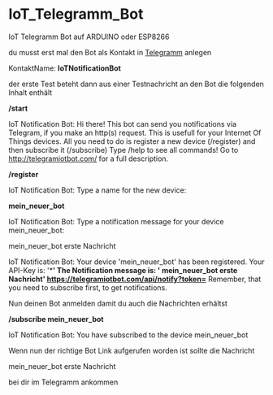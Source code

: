 # IoT_Telegramm_Bot
IoT Telegramm Bot auf ARDUINO oder ESP8266

du musst erst mal den Bot als Kontakt in [Telegramm](https://telegram.org/) anlegen 

KontaktName: **IoTNotificationBot**

der erste Test beteht dann aus einer Testnachricht an den Bot die folgenden Inhalt enthält

**/start**

IoT Notification Bot:
Hi there!
This bot can send you notifications via Telegram, if you make an http(s)
request. This is usefull for your Internet Of Things devices. All you need
to do is register a new device (/register) and then subscribe it
(/subscribe)
Type /help to see all commands!
Go to http://telegramiotbot.com/ for a full description.

**/register** 

IoT Notification Bot:
Type a name for the new device:

**mein_neuer_bot**

IoT Notification Bot:
Type a notification message for your device mein_neuer_bot:

mein_neuer_bot erste Nachricht

IoT Notification Bot:
Your device 'mein_neuer_bot' has been registered.
Your API-Key is: '*********'
The Notification message is:
' mein_neuer_bot 
erste Nachricht'
https://telegramiotbot.com/api/notify?token=********
Remember, that you need to subscribe first, to get notifications.

Nun deinen Bot anmelden damit du auch die Nachrichten erhältst

**/subscribe mein_neuer_bot**

IoT Notification Bot:
You have subscribed to the device mein_neuer_bot

Wenn nun der richtige Bot Link aufgerufen worden ist sollte die Nachricht 

mein_neuer_bot erste Nachricht

bei dir im Telegramm ankommen

